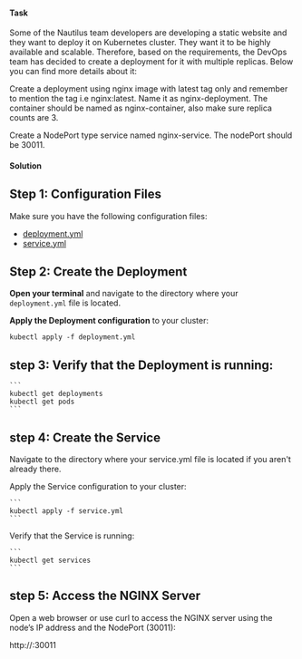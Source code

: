 #### Task 
Some of the Nautilus team developers are developing a static website and they want to deploy it on Kubernetes cluster. They want it to be highly available and scalable. Therefore, based on the requirements, the DevOps team has decided to create a deployment for it with multiple replicas. Below you can find more details about it:

Create a deployment using nginx image with latest tag only and remember to mention the tag i.e nginx:latest. Name it as nginx-deployment. The container should be named as nginx-container, also make sure replica counts are 3.

Create a NodePort type service named nginx-service. The nodePort should be 30011.

#### Solution

## Step 1: Configuration Files

Make sure you have the following configuration files:

- [deployment.yml](./deployment.yml)  
- [service.yml](./service.yml)  

## Step 2: Create the Deployment

**Open your terminal** and navigate to the directory where your `deployment.yml` file is located.

**Apply the Deployment configuration** to your cluster:

   ```
   kubectl apply -f deployment.yml
   ```

## step 3: Verify that the Deployment is running:

    ```
    kubectl get deployments
    kubectl get pods
    ```

## step 4: Create the Service
Navigate to the directory where your service.yml file is located if you aren't already there.

Apply the Service configuration to your cluster:

    ```
    kubectl apply -f service.yml
    ```

Verify that the Service is running:

    ```
    kubectl get services
    ```

## step 5: Access the NGINX Server
Open a web browser or use curl to access the NGINX server using the node’s IP address and the NodePort (30011):

http://<node-ip>:30011        